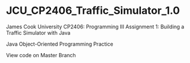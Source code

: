 # JCU_CP2406_Traffic_Simulator_1.0
James Cook University 
CP2406: Programming III 
Assignment 1: Building a Traffic Simulator with Java

Java Object-Oriented Programming Practice

View code on Master Branch

